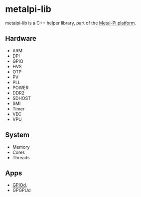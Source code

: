 # metalpi-lib

metalpi-lib is a C++ helper library, part of the [Metal-Pi platform](https://github.com/mfp20/metalpi).

## Hardware
* ARM
* DPI
* GPIO
* HVS
* OTP
* PV
* PLL
* POWER
* DDR2
* SDHOST
* SMI
* Timer
* VEC
* VPU


## System
* Memory
* Cores
* Threads


## Apps
* [GPIOd](docs/gpiod.md),
* GPGPUd
